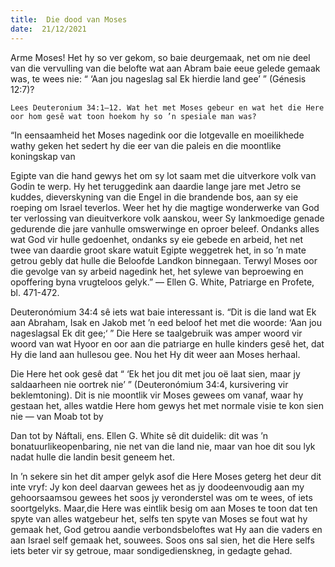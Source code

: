 ```yaml
---
title:  Die dood van Moses
date:  21/12/2021
---
```


Arme Moses! Het hy so ver gekom, so baie deurgemaak, net om nie deel van die vervulling van die belofte wat aan Abram baie eeue gelede gemaak was, te wees nie: “ ‘Aan jou nageslag sal Ek hierdie land gee’ ” (Génesis 12:7)?

`Lees Deuteronium 34:1–12. Wat het met Moses gebeur en wat het die Here oor hom gesê wat toon hoekom hy so ’n spesiale man was?`

“In eensaamheid het Moses nagedink oor die lotgevalle en moeilikhede wathy geken het sedert hy die eer van die paleis en die moontlike koningskap van

Egipte van die hand gewys het om sy lot saam met die uitverkore volk van Godin te werp.  Hy het teruggedink aan daardie lange jare met Jetro se kuddes, dieverskyning van die Engel in die brandende bos, aan sy eie roeping om Israel teverlos.  Weer het hy die magtige wonderwerke van God ter verlossing van dieuitverkore volk aanskou, weer Sy lankmoedige genade gedurende die jare vanhulle omswerwinge en oproer beleef.  Ondanks alles wat God vir hulle gedoenhet, ondanks sy eie gebede en arbeid, het net twee van daardie groot skare watuit Egipte weggetrek het, in so ’n mate getrou gebly dat hulle die Beloofde Landkon binnegaan.  Terwyl Moses oor die gevolge van sy arbeid nagedink het, het sylewe van beproewing en opoffering byna vrugteloos gelyk.” — Ellen G. White, Patriarge en Profete, bl. 471-472.

Deuteronómium 34:4 sê iets wat baie interessant is. “Dit is die land wat Ek aan Abraham, Isak en Jakob met ’n eed beloof het met die woorde:  ‘Aan jou nageslagsal Ek dit gee;‘ ” Die Here se taalgebruik was amper woord vir woord van wat Hyoor en oor aan die patriarge en hulle kinders gesê het, dat Hy die land aan hullesou gee. Nou het Hy dit weer aan Moses herhaal.

Die Here het ook gesê dat “ ‘Ek het jou dit met jou oë laat sien, maar jy saldaarheen nie oortrek nie’ ” (Deuteronómium 34:4, kursivering vir beklemtoning). Dit is nie moontlik vir Moses gewees om vanaf, waar hy gestaan het, alles watdie Here hom gewys het met normale visie te kon sien nie — van Moab tot by

Dan tot by Náftali, ens.  Ellen G. White sê dit duidelik: dit was ’n bonatuurlikeopenbaring, nie net van die land nie, maar van hoe dit sou lyk nadat hulle die landin besit geneem het.

In ’n sekere sin het dit amper gelyk asof die Here Moses geterg het deur dit inte vryf:  Jy kon deel daarvan gewees het as jy doodeenvoudig aan my gehoorsaamsou gewees het soos jy veronderstel was om te wees, of iets soortgelyks.  Maar,die Here was eintlik besig om aan Moses te toon dat ten spyte van alles watgebeur het, selfs ten spyte van Moses se fout wat hy gemaak het, God getrou aandie verbondsbeloftes wat Hy aan die vaders en aan Israel self gemaak het, souwees. Soos ons sal sien, het die Here selfs iets beter vir sy getroue, maar sondigedienskneg, in gedagte gehad.